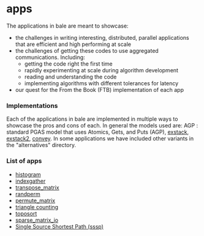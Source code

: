 # apps

The applications in bale are meant to showcase:

- the challenges in writing interesting, distributed, parallel applications that are efficient and high performing at scale
- the challenges of getting these codes to use aggregated communications. Including:
  - getting the code right the first time
  - rapidly experimenting at scale during algorithm development
  - reading and understanding the code
  - implementing algorithms with different tolerances for latency
- our quest for the From the Book (FTB) implementation of each app

### Implementations

Each of the applications in bale are implemented in multiple ways to showcase the pros and cons of each. In general the models used are: AGP : standard PGAS model that uses Atomics, Gets, and Puts (AGP), [exstack](../exstack/README.md), [exstack2](../exstack/README.md), [convey](../convey/README.md). In some applications we have included other variants in the "alternatives" directory.

### List of apps

- [histogram](histo_src/README.md)
- [indexgather](ig_src/README.md)
- [transpose_matrix](transpose_matrix_src/README.md) 
- [randperm](randperm_src/README.md)
- [permute_matrix](permute_matrix_src/README.md)
- [triangle counting](triangle_src/README.md)
- [toposort](topo_src/README.md) 
- [sparse_matrix_io](sparse_matrix_io_src/README.md)
- [Single Source Shortest Path (sssp)](sssp_src/README.md)

